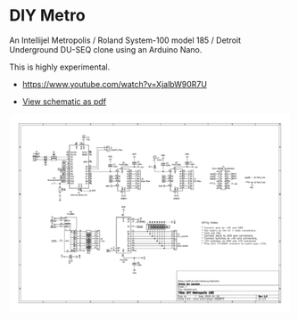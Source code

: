 DIY Metro
=========

An Intellijel Metropolis / Roland System-100 model 185 / Detroit Underground DU-SEQ clone using an Arduino Nano.

This is highly experimental.

* https://www.youtube.com/watch?v=XjalbW90R7U

* [View schematic as pdf](assets/schematic.pdf)

![schematic](assets/schematic.png)